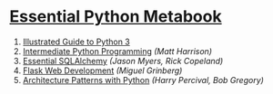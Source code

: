 # [Essential Python Metabook](https://mikelaud.github.io/ESSENTIAL_PYTHON_METABOOK)

1. [Illustrated Guide to Python 3](https://www.amazon.com/Illustrated-Guide-Python-Walkthrough-Illustrations/dp/1977921752) 
2. [Intermediate Python Programming](https://www.amazon.com/Treading-Python-2-Intermediate/dp/149055095X) _(Matt Harrison)_
3. [Essential SQLAlchemy](https://www.amazon.com/Essential-SQLAlchemy-Mapping-Python-Databases/dp/149191646X) _(Jason Myers, Rick Copeland)_
4. [Flask Web Development](https://www.amazon.com/Flask-Web-Development-Developing-Applications/dp/1491991739) _(Miguel Grinberg)_
5. [Architecture Patterns with Python](https://www.amazon.com/Flask-Web-Development-Developing-Applications/dp/1491991739) _(Harry Percival, Bob Gregory)_
